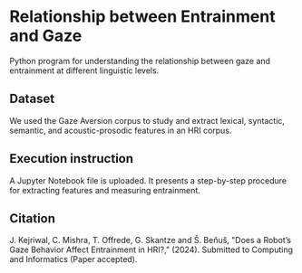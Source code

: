 # Relationship between Entrainment and Gaze
Python program for understanding the relationship between gaze and entrainment at different linguistic levels.

## Dataset
We used the Gaze Aversion corpus to study and extract lexical, syntactic, semantic, and acoustic-prosodic features in an HRI corpus. 

## Execution instruction
A Jupyter Notebook file is uploaded. It presents a step-by-step procedure for extracting features and measuring entrainment.

## Citation
 J. Kejriwal, C. Mishra, T. Offrede, G. Skantze and Š. Beňuš, "Does a Robot’s Gaze Behavior Affect Entrainment in HRI?," (2024). Submitted to Computing and Informatics (Paper accepted). 
